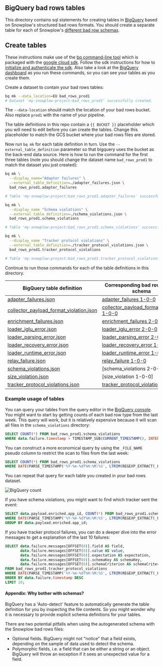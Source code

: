 ## BigQuery bad rows tables

This directory contains sql statements for creating tables in [BigQuery][bigquery home] based on Snowplow's structured bad rows formats.
You should create a separate table for each of Snowplow's [different bad row schemas][all badrow schemas].

## Create tables

These instructions make use of the [bq command-line tool][bq docs] which is packaged with the [google cloud sdk][sdk docs].
Follow the sdk instructions for how to [initialize and authenticate the sdk][sdk init].
Also take a look at the [BigQuery dashboard][bq console] as you run these commands, so you can see your tables as you create them.

Create a dataset to contain your bad rows tables:

```bash
bq mk --data_location=EU bad_rows_prod1
# Dataset 'my-snowplow-project:bad_rows_prod1' successfully created.
```

The `--data-location` should match the location of your bad rows bucket.  Also replace `prod1` with the name of your pipeline.

The table definitions in this repo contain a `{{ BUCKET }}` placeholder which you will need to edit before you can create the tables.
Change this placeholder to match the GCS bucket where your bad rows files are stored.

Now run `bq mk` for each table definition in turn.  Use the `--external_table_definition` parameter so that bigquery uses the bucket as the back-end data source.
Here is how to run the command for the first three tables (note you should change the dataset name `bad_rows_prod1` to match the dataset you just created):

```bash
bq mk \
  --display_name="Adapter failures" \
  --external_table_definition=./adapter_failures.json \
  bad_rows_prod1.adapter_failures

# Table 'my-snowplow-project:bad_rows_prod1.adapter_failures' successfully created.

bq mk \
  --display_name "Schema violations" \
  --external_table_definition=./schema_violations.json \
  bad_rows_prod1.schema_violations

# Table 'my-snowplow-project:bad_rows_prod1.schema_violations' successfully created.

bq mk \
  --display_name "Tracker protocol violations" \
  --external_table_definition=./tracker_protocol_violations.json \
  bad_rows_prod1.tracker_protocol_violations

# Table 'my-snowplow-project:bad_rows_prod1.tracker_protocol_violations' successfully created.
```

Continue to run those commands for each of the table definitions in this directory.

| BigQuery table definition | Corresponding bad rows JSON schema |
| - | - |
| [adapter_failures.json](adapter_failures.json) | [adapter_failures 1-0-0] |
| [collector_payload_format_violation.json](collector_payload_format_violation.json) | [collector_payload_format_violation 1-0-0] |
| [enrichment_failures.json](enrichment_failures.json) | [enrichment_failures 2-0-0] |
| [loader_iglu_error.json](loader_iglu_error.json) | [loader_iglu_error 2-0-0] |
| [loader_parsing_error.json](loader_parsing_error.json) | [loader_parsing_error 2-0-0] |
| [loader_recovery_error.json](loader_recovery_error.json) | [loader_recovery_error 1-0-0] |
| [loader_runtime_error.json](loader_runtime_error.json) | [loader_runtime_error 1-0-1] |
| [relay_failure.json](relay_failure.json) | [relay_failure 1-0-0] |
| [schema_violations.json](schema_violations.json) | [schema_violations 2-0-0] |
| [size_violation.json](size_violation.json) | [size_violation 1-0-0] |
| [tracker_protocol_violations.json](tracker_protocol_violations.json) | [tracker_protocol_violations 1-0-0] |

### Example usage of tables

You can query your tables from the query editor in the [BigQuery console][bq console].  You might want to start by getting counts of each bad row type from the last week. This query will work, but it is relatively expensive because it will scan all files in the `schema_violations` directory:

```sql
SELECT COUNT(*) FROM bad_rows_prod1.schema_violations
WHERE data.failure.timestamp > TIMESTAMP_SUB(CURRENT_TIMESTAMP(), INTERVAL 7 DAY);
```

You can construct a more economical query by using the `_FILE_NAME` pseudo column to restrict the scan to files from the last week:

```sql
SELECT COUNT(*) FROM bad_rows_prod1.schema_violations
WHERE DATE(PARSE_TIMESTAMP('%Y-%m-%dT%H:%M:%S', LTRIM(REGEXP_EXTRACT(_FILE_NAME, 'output-[0-9]+-[0-9]+-[0-9]+T[0-9]+:[0-9]+:[0-9]+'), 'output-'))) >= DATE_SUB(CURRENT_DATE, INTERVAL 7 DAY);
```

You can repeat that query for each table you created in your bad rows dataset.

![BigQuery count](https://github.com/snowplow-incubator/snowplow-badrows-tables/wiki/images/bigquery-count.png)

If you have schema violations, you might want to find which tracker sent the event:

```sql
SELECT data.payload.enriched.app_id, COUNT(*) FROM bad_rows_prod1.schema_violations
WHERE DATE(PARSE_TIMESTAMP('%Y-%m-%dT%H:%M:%S', LTRIM(REGEXP_EXTRACT(_FILE_NAME, 'output-[0-9]+-[0-9]+-[0-9]+T[0-9]+:[0-9]+:[0-9]+'), 'output-'))) >= DATE_SUB(CURRENT_DATE, INTERVAL 7 DAY)
GROUP BY data.payload.enriched.app_id;
```

If you have tracker protocol failures, you can do a deeper dive into the error messages to get a explanation of the last 10 failures:

```sql
SELECT data.failure.messages[OFFSET(0)].field AS field,
       data.failure.messages[OFFSET(0)].value AS value,
       data.failure.messages[OFFSET(0)].expectation AS expectation,
       data.failure.messages[OFFSET(0)].schemaKey AS schemaKey,
       data.failure.messages[OFFSET(0)].schemaCriterion AS schemaCriterion
FROM bad_rows_prod1.tracker_protocol_violations
WHERE DATE(PARSE_TIMESTAMP('%Y-%m-%dT%H:%M:%S', LTRIM(REGEXP_EXTRACT(_FILE_NAME, 'output-[0-9]+-[0-9]+-[0-9]+T[0-9]+:[0-9]+:[0-9]+'), 'output-'))) >= DATE_SUB(CURRENT_DATE, INTERVAL 7 DAY)
ORDER BY data.failure.timestamp DESC
LIMIT 10;
```

#### Appendix: Why bother with schemas?

BigQuery has a 'Auto-detect' feature to automatically generate the table definition for you by inspecting the file contents.
So you might wonder why it is necessary to provide explicit schema definitions for your tables.

There are two potential pitfalls when using the autogenerated schema with the Snowplow bad rows files:

* Optional fields. BigQuery might not "notice" that a field exists, depending on the sample of data used to detect the schema.
* Polymorphic fields, i.e. a field that can be either a string or an object. BigQuery will throw an exception if it sees an unexpected value for a field.

[bigquery home]: https://cloud.google.com/bigquery
[all badrow schemas]: https://github.com/snowplow/iglu-central/tree/master/schemas/com.snowplowanalytics.snowplow.badrows
[bq docs]: https://cloud.google.com/bigquery/docs/bq-command-line-tool
[bq console]: https://console.cloud.google.com/bigquery
[sdk docs]: https://cloud.google.com/sdk/docs
[sdk init]: https://cloud.google.com/sdk/docs/initializing

[adapter_failures 1-0-0]: https://github.com/snowplow/iglu-central/blob/master/schemas/com.snowplowanalytics.snowplow.badrows/adapter_failures/jsonschema/1-0-0
[collector_payload_format_violation 1-0-0]: https://github.com/snowplow/iglu-central/blob/master/schemas/com.snowplowanalytics.snowplow.badrows/collector_payload_format_violation/jsonschema/1-0-0
[enrichment_failures 2-0-0]: https://github.com/snowplow/iglu-central/blob/master/schemas/com.snowplowanalytics.snowplow.badrows/enrichment_failures/jsonschema/1-0-0
[loader_iglu_error 2-0-0]: https://github.com/snowplow/iglu-central/blob/master/schemas/com.snowplowanalytics.snowplow.badrows/loader_iglu_error/jsonschema/2-0-0
[loader_parsing_error 2-0-0]: https://github.com/snowplow/iglu-central/blob/master/schemas/com.snowplowanalytics.snowplow.badrows/loader_parsing_error/jsonschema/2-0-0
[loader_recovery_error 1-0-0]: https://github.com/snowplow/iglu-central/blob/master/schemas/com.snowplowanalytics.snowplow.badrows/loader_recovery_error/jsonschema/1-0-0
[loader_runtime_error 1-0-1]: https://github.com/snowplow/iglu-central/blob/master/schemas/com.snowplowanalytics.snowplow.badrows/loader_runtime_error/jsonschema/1-0-1
[relay_failure 1-0-0]: https://github.com/snowplow/iglu-central/blob/master/schemas/com.snowplowanalytics.snowplow.badrows/relay_failure/jsonschema/1-0-0
[schema_violations 1-0-0]: https://github.com/snowplow/iglu-central/blob/master/schemas/com.snowplowanalytics.snowplow.badrows/schema_violations/jsonschema/1-0-0
[size_violation 2-0-0]: https://github.com/snowplow/iglu-central/blob/master/schemas/com.snowplowanalytics.snowplow.badrows/size_violation/jsonschema/1-0-0
[tracker_protocol_violations 1-0-0]: https://github.com/snowplow/iglu-central/blob/master/schemas/com.snowplowanalytics.snowplow.badrows/tracker_protocol_violations/jsonschema/1-0-0
